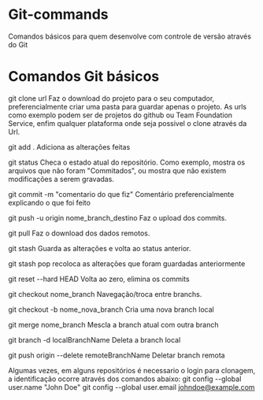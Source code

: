 # Git-commands
Comandos básicos para quem desenvolve com controle de versão através do Git

# Comandos Git básicos

git clone url
Faz o download do projeto para o seu computador, preferencialmente criar uma pasta para guardar apenas o projeto.
As urls como exemplo podem ser de projetos do github ou Team Foundation Service, enfim qualquer plataforma onde seja possivel o clone através da Url.

git add .
Adiciona as alterações feitas

git status
Checa o estado atual do repositório. Como exemplo, mostra os arquivos que não foram "Commitados", ou mostra que não existem modificações a serem gravadas.

git commit -m "comentario do que fiz"
Comentário preferencialmente explicando o que foi feito

git push -u origin nome_branch_destino
Faz o upload dos commits.

git pull
Faz o download dos dados remotos.

git stash
Guarda as alterações e volta ao status anterior.

git stash pop
recoloca as alterações que foram guardadas anteriormente

git reset --hard HEAD
Volta ao zero, elimina os commits

git checkout nome_branch
Navegação/troca entre branchs.

git checkout -b nome_nova_branch
Cria uma nova branch local

git merge nome_branch
Mescla  a branch atual com outra branch

git branch -d localBranchName
Deleta a branch local

git push origin --delete remoteBranchName
Deletar branch remota

Algumas vezes, em alguns repositórios é necessario o login para clonagem, a identificação ocorre através dos comandos abaixo:
git config --global user.name "John Doe"
git config --global user.email johndoe@example.com
 
